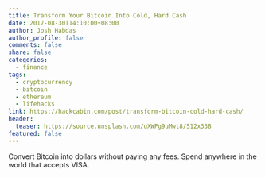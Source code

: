 ```yaml
---
title: Transform Your Bitcoin Into Cold, Hard Cash
date: 2017-08-30T14:10:00+08:00
author: Josh Habdas
author_profile: false
comments: false
share: false
categories:
  - finance
tags:
  - cryptocurrency
  - bitcoin
  - ethereum
  - lifehacks
link: https://hackcabin.com/post/transform-bitcoin-cold-hard-cash/
header:
  teaser: https://source.unsplash.com/uXWPg9uMwt8/512x338
featured: false
---
```


Convert Bitcoin into dollars without paying any fees. Spend anywhere in the world that accepts VISA.
